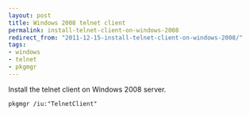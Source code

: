 ```yaml
---
layout: post
title: Windows 2008 telnet client
permalink: install-telnet-client-on-windows-2008
redirect_from: "2011-12-15-install-telnet-client-on-windows-2008/"
tags:
- windows
- telnet
- pkgmgr
---
```


Install the telnet client on Windows 2008 server.

	pkgmgr /iu:"TelnetClient"
